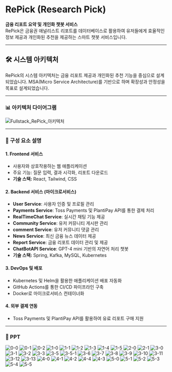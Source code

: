 # RePick (Research Pick)

**금융 리포트 요약 및 개인화 챗봇 서비스**  
RePick은 금융권 애널리스트 리포트를 데이터베이스로 활용하여 유저들에게 효율적인 정보 제공과 개인화된 추천을 제공하는 스마트 챗봇 서비스입니다.

---

## 🛠️ 시스템 아키텍처

RePick의 시스템 아키텍처는 금융 리포트 제공과 개인화된 추천 기능을 중심으로 설계되었습니다. MSA(Micro Service Architecture)를 기반으로 하며 확장성과 안정성을 목표로 설계되었습니다.

---

### 📊 아키텍처 다이어그램

![Fullstack_RePick_아키텍처](https://github.com/user-attachments/assets/eb055bc8-712f-41ca-875d-90c810c4f4bd)


---

### 🔧 구성 요소 설명

#### 1. **Frontend 서비스**
- 사용자와 상호작용하는 웹 애플리케이션
- 주요 기능: 질문 입력, 결과 시각화, 리포트 다운로드
- **기술 스택:** React, Tailwind, CSS

#### 2. **Backend 서비스** (마이크로서비스)
- **User Service**: 사용자 인증 및 프로필 관리  
- **Payments Service**: Toss Payments 및 PlantiPay API를 통한 결제 처리  
- **RealTimeChat Service**: 실시간 채팅 기능 제공  
- **Community Service**: 유저 커뮤니티 게시판 관리
- **comment Service**: 유저 커뮤니티 댓글 관리  
- **News Service**: 최신 금융 뉴스 데이터 제공  
- **Report Service**: 금융 리포트 데이터 관리 및 제공  
- **ChatBotAPI Service**: GPT-4 mini 기반의 자연어 처리 챗봇  
- **기술 스택:** Spring, Kafka, MySQL, Kubernetes

#### 3. **DevOps 및 배포**
- Kubernetes 및 Helm을 활용한 애플리케이션 배포 자동화
- GitHub Actions를 통한 CI/CD 파이프라인 구축
- Docker로 마이크로서비스 컨테이너화

#### 4. **외부 결제 연동**
- Toss Payments 및 PlantiPay API를 활용하여 유료 리포트 구매 지원

---
### 🌵 PPT

![0-0](https://github.com/user-attachments/assets/cdc4f678-e56f-4eef-9e55-8f7084bb7650)
![0-1](https://github.com/user-attachments/assets/dbe83f39-b7cd-41b1-bb9a-d0e1fae61b31)
![0-2](https://github.com/user-attachments/assets/3baabee0-e3c7-4b28-9312-92d0fe3dc2b6)
![1-0](https://github.com/user-attachments/assets/3b976ddc-0ea2-459f-ba9c-fd86e318a375)
![1-1](https://github.com/user-attachments/assets/0f1f2cfa-cdcf-4f12-b1b5-0b25b94ba227)
![1-2](https://github.com/user-attachments/assets/3a4c3430-d2fd-4500-b6a1-6fa412974aa3)
![1-3](https://github.com/user-attachments/assets/68aeebea-dc8a-4c46-8a75-c9d3f82d1d3a)
![1-4](https://github.com/user-attachments/assets/034c645e-3546-4056-a6ae-c4266d33f873)
![1-5](https://github.com/user-attachments/assets/c173ac90-8ddc-4680-be52-a74b8a53683c)
![2-0](https://github.com/user-attachments/assets/fc318e81-4336-4c93-bfeb-9c1debe4c894)
![2-1](https://github.com/user-attachments/assets/226f2263-cd93-441d-8f65-83bcfb774782)
![3-0](https://github.com/user-attachments/assets/22d23fd9-d8d8-4111-9ac9-9c1500ef3000)
![3-1](https://github.com/user-attachments/assets/aaa290d5-a609-4517-9537-fb1ca48fc5f2)
![3-2](https://github.com/user-attachments/assets/7cc27ecb-950d-4fad-9fe3-230284ebaaf3)
![3-3](https://github.com/user-attachments/assets/26e7de27-47b2-4608-b965-7ea334740510)
![3-5](https://github.com/user-attachments/assets/1ee7597f-3300-4805-a38e-c897f1646c45)
![3-5-1](https://github.com/user-attachments/assets/7cceb030-5b9f-49d1-9751-00d7d20669ad)
![3-6](https://github.com/user-attachments/assets/8f22f2fb-31c7-4179-83e9-ba1358bedb00)
![3-7](https://github.com/user-attachments/assets/1c9101d0-805e-4b53-b628-3d988614819b)
![3-8](https://github.com/user-attachments/assets/1349a5f8-4c99-41ac-9f4f-b7ec79591655)
![3-9](https://github.com/user-attachments/assets/0885839d-627b-4f75-9913-eb4ea586f3e2)
![3-10](https://github.com/user-attachments/assets/6603f538-20ab-40dd-84b8-16a742379833)
![3-11](https://github.com/user-attachments/assets/a35d6844-2121-4fb3-b6ef-f326ea269ffa)
![3-12](https://github.com/user-attachments/assets/1ab055c4-f481-4835-9246-2710121c32dd)
![3-13](https://github.com/user-attachments/assets/591c79ec-6ca1-4e8a-8c9c-4131dba9fa46)
![4-0](https://github.com/user-attachments/assets/3f77f7bb-1c06-4788-a52f-a9932a6e5188)
![4-1](https://github.com/user-attachments/assets/13659e4d-a16a-48a9-84fc-fc2b302e685d)
![4-2](https://github.com/user-attachments/assets/f1bdd7bf-a4f7-4627-8b6f-b84df47ed9d2)
![4-4](https://github.com/user-attachments/assets/1425cbd7-dce9-4491-9383-f08774c1eacf)
![4-3](https://github.com/user-attachments/assets/76ab4adf-4426-4540-b8fa-d7511a1958be)
![5-0](https://github.com/user-attachments/assets/5e45c870-4bd1-43aa-bae2-00f1281ea367)
![5-1](https://github.com/user-attachments/assets/b7f5e890-53d9-407b-8710-cb29fd163a53)
![5-2](https://github.com/user-attachments/assets/4ad51f5e-9056-4165-b298-61433c22c876)
![5-3](https://github.com/user-attachments/assets/a35f248b-e59f-465b-a7f4-b514079cc8df)
![5-4](https://github.com/user-attachments/assets/34722fc8-bc8d-41d9-80ad-3e951bd76936)
![5-5](https://github.com/user-attachments/assets/668434b1-c876-4e35-b64c-3956d5ddd4f3)
